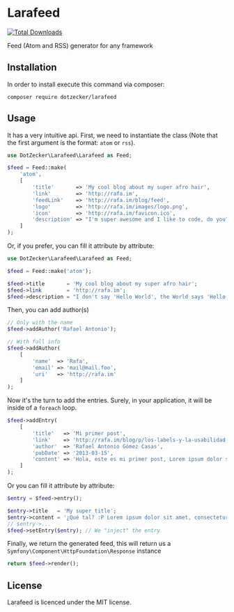 Larafeed
========
[![Total Downloads](https://poser.pugx.org/dotzecker/larafeed/downloads.png)](https://packagist.org/packages/dotzecker/larafeed)

Feed (Atom and RSS) generator for any framework


## Installation

In order to install execute this command via composer:

    composer require dotzecker/larafeed

## Usage
It has a very intuitive api. First, we need to instantiate the class (Note that the first argument is the format: `atom` or `rss`).
````php
use DotZecker\Larafeed\Larafeed as Feed;

$feed = Feed::make(
    'atom', 
    [
        'title'       => 'My cool blog about my super afro hair',
        'link'        => 'http://rafa.im',
        'feedLink'    => 'http://rafa.im/blog/feed',
        'logo'        => 'http://rafa.im/images/logo.png',
        'icon'        => 'http://rafa.im/favicon.ico',
        'description' => "I'm super awesome and I like to code, do you?"
    ]
);
````

Or, if you prefer, you can fill it attribute by attribute:
````php
use DotZecker\Larafeed\Larafeed as Feed;

$feed = Feed::make('atom');

$feed->title       = 'My cool blog about my super afro hair';
$feed->link        = 'http://rafa.im';
$feed->description = "I don't say 'Hello World', the World says 'Hello Rafa' to me!";
````

Then, you can add author(s)
````php
// Only with the name
$feed->addAuthor('Rafael Antonio');

// With full info
$feed->addAuthor(
    [
        'name'  => 'Rafa',
        'email' => 'mail@mail.foo',
        'uri'   => 'http://rafa.im'
    ]
);
````

Now it's the turn to add the entries. Surely, in your application, it will be inside of a `foreach` loop.
````php
$feed->addEntry(
    [
        'title'   => 'Mi primer post',
        'link'    => 'http://rafa.im/blog/p/los-labels-y-la-usabilidad',
        'author'  => 'Rafael Antonio Gómez Casas',
        'pubDate' => '2013-03-15',
        'content' => 'Hola, este es mi primer post, Lorem ipsum dolor sit amet, consectetur adipisicing elit. Nihil, quos, reprehenderit, nemo minus consectetur ipsum molestias cumque voluptatum deserunt impedit totam ab aspernatur rem voluptatibus dolore optio distinctio sequi vero harum neque qui suscipit libero deleniti minima repellat recusandae delectus beatae dignissimos corporis quaerat et nesciunt inventore architecto voluptates voluptatem.'
    ]
);
````

Or you can fill it attribute by attribute:
````php
$entry = $feed->entry();

$entry->title   = 'My super title';
$entry->content = '¿Qué tal? :P Lorem ipsum dolor sit amet, consectetur adipisicing elit. Error, aperiam!';
// $entry->...
$feed->setEntry($entry); // We "inject" the entry
````

Finally, we return the generated feed, this will return us a `Symfony\Component\HttpFoundation\Response` instance
````php
return $feed->render();
````

## License

Larafeed is licenced under the MIT license.

